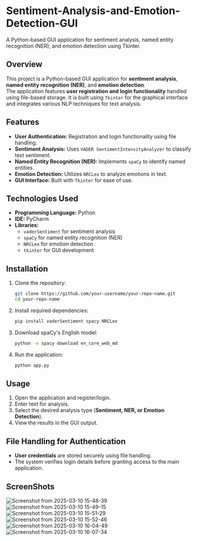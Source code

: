 # Sentiment-Analysis-and-Emotion-Detection-GUI
A Python-based GUI application for sentiment analysis, named entity recognition (NER), and emotion detection using Tkinter.

## Overview
This project is a Python-based GUI application for **sentiment analysis**, **named entity recognition (NER)**, and **emotion detection**.  
The application features **user registration and login functionality** handled using file-based storage. It is built using `Tkinter` for the graphical interface and integrates various NLP techniques for text analysis.


## Features
- **User Authentication:** Registration and login functionality using file handling.  
- **Sentiment Analysis:** Uses `VADER SentimentIntensityAnalyzer` to classify text sentiment.  
- **Named Entity Recognition (NER):** Implements `spaCy` to identify named entities.  
- **Emotion Detection:** Utilizes `NRCLex` to analyze emotions in text.  
- **GUI Interface:** Built with `Tkinter` for ease of use.  


## Technologies Used
- **Programming Language:** Python  
- **IDE:** PyCharm  
- **Libraries:**  
  - `vaderSentiment` for sentiment analysis  
  - `spaCy` for named entity recognition (NER)  
  - `NRCLex` for emotion detection  
  - `tkinter` for GUI development  


## Installation
1. Clone the repository:
   ```sh
   git clone https://github.com/your-username/your-repo-name.git
   cd your-repo-name
   ```
2. Install required dependencies:
   ```sh
   pip install vaderSentiment spacy NRCLex
   ```
3. Download spaCy's English model:
   ```sh
   python -m spacy download en_core_web_md
   ```
4. Run the application:
   ```sh
   python app.py
   ```


## Usage
1. Open the application and register/login.  
2. Enter text for analysis.  
3. Select the desired analysis type (**Sentiment, NER, or Emotion Detection**).  
4. View the results in the GUI output.  


## File Handling for Authentication
- **User credentials** are stored securely using file handling.  
- The system verifies login details before granting access to the main application.

## ScreenShots

![Screenshot from 2025-03-10 15-48-39](https://github.com/user-attachments/assets/373023a9-742e-4c0c-bbe1-363ac9b165d6)
![Screenshot from 2025-03-10 15-49-15](https://github.com/user-attachments/assets/3a678524-2ab7-4cee-bcc5-4d5dd071ccb2)
![Screenshot from 2025-03-10 15-51-29](https://github.com/user-attachments/assets/b63dcdde-0d09-4945-8db9-799f2a76dcb8)
![Screenshot from 2025-03-10 15-52-46](https://github.com/user-attachments/assets/3e127738-a43d-4955-a2a6-5da4a3e24b15)
![Screenshot from 2025-03-10 16-04-49](https://github.com/user-attachments/assets/977d7e63-97ee-4b14-8fcd-72ea011dc1be)
![Screenshot from 2025-03-10 16-07-34](https://github.com/user-attachments/assets/398cefa9-dd41-492c-87d2-5184bb88f0bc)

